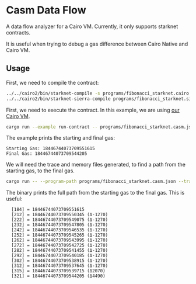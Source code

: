 # Casm Data Flow

A data flow analyzer for a Cairo VM. Currently, it only supports starknet contracts.

It is useful when trying to debug a gas difference between Cairo Native and Cairo VM.

## Usage

First, we need to compile the contract:

```bash
../../cairo2/bin/starknet-compile -s programs/fibonacci_starknet.cairo > programs/fibonacci_starknet.sierra.json
../../cairo2/bin/starknet-sierra-compile programs/fibonacci_starknet.sierra.json programs/fibonacci_starknet.casm.json
```

First, we need to execute the contract. In this example, we are using [our Cairo VM](https://github.com/lambdaclass/cairo-vm).

```bash
cargo run --example run-contract -- programs/fibonacci_starknet.casm.json programs/fibonacci_starknet.memory programs/fibonacci_starknet.trace
```

The example prints the starting and final gas:

```
Starting Gas: 18446744073709551615
Final Gas: 18446744073709544205
```

We will need the trace and memory files generated, to find a path from the starting gas, to the final gas.

```bash
cargo run -- --program-path programs/fibonacci_starknet.casm.json --trace-path programs/fibonacci_starknet.trace --memory-path programs/fibonacci_starknet.memory -s 18446744073709551615 -t 18446744073709544205
```

The binary prints the full path from the starting gas to the final gas. This is useful:

```
  [184] = 18446744073709551615
  [212] = 18446744073709550345 (Δ-1270)
  [222] = 18446744073709549075 (Δ-1270)
  [232] = 18446744073709547805 (Δ-1270)
  [242] = 18446744073709546535 (Δ-1270)
  [252] = 18446744073709545265 (Δ-1270)
  [262] = 18446744073709543995 (Δ-1270)
  [272] = 18446744073709542725 (Δ-1270)
  [282] = 18446744073709541455 (Δ-1270)
  [292] = 18446744073709540185 (Δ-1270)
  [302] = 18446744073709538915 (Δ-1270)
  [312] = 18446744073709537645 (Δ-1270)
  [315] = 18446744073709539715 (Δ2070)
  [321] = 18446744073709544205 (Δ4490)
```
